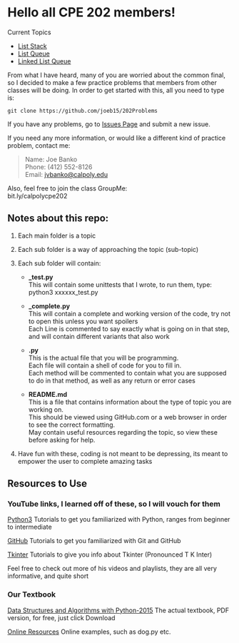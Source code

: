 # Hello all CPE 202 members!

Current Topics
* [List Stack](stacks/list_stack)
* [List Queue](queues/list_queue)
* [Linked List Queue](queues/linked_list_queue)

From what I have heard, many of you are worried about the common final, so I decided to make a few practice problems that members from other classes will be doing.
In order to get started with this, all you need to type is:
```
git clone https://github.com/joeb15/202Problems
```
If you have any problems, go to [Issues Page](https://github.com/joeb15/202Problems/issues) and submit a new issue.

If you need any more information, or would like a different kind of practice problem, contact me:
>Name:  Joe Banko  
>Phone: (412) 552-8126  
>Email: jvbanko@calpoly.edu

Also, feel free to join the class GroupMe:  
bit.ly/calpolycpe202

## Notes about this repo:
1. Each main folder is a topic
2. Each sub folder is a way of approaching the topic (sub-topic)
3. Each sub folder will contain:
    * **_test.py**  
    This will contain some unittests that I wrote, to run them, type:  
    python3 xxxxxx_test.py  

    * **_complete.py**  
    This will contain a complete and working version of the code, try not to open this unless you want spoilers  
    Each Line is commented to say exactly what is going on in that step, and will contain different variants that also work

    * **.py**  
    This is the actual file that you will be programming.  
    Each file will contain a shell of code for you to fill in.  
    Each method will be commented to contain what you are supposed to do in that method, as well as any return or error cases
    
    * **README.md**  
    This is a file that contains information about the type of topic you are working on.  
    This should be viewed using GitHub.com or a web browser in order to see the correct formatting.  
    May contain useful resources regarding the topic, so view these before asking for help.

4. Have fun with these, coding is not meant to be depressing, its meant to empower the user to complete amazing tasks

## Resources to Use

### YouTube links, I learned off of these, so I will vouch for them

[Python3](https://www.youtube.com/playlist?list=PL6gx4Cwl9DGAcbMi1sH6oAMk4JHw91mC_)
Tutorials to get you familiarized with Python, ranges from beginner to intermediate

[GitHub](https://www.youtube.com/playlist?list=PL6gx4Cwl9DGAKWClAD_iKpNC0bGHxGhcx)
Tutorials to get you familiarized with Git and GitHub

[Tkinter](https://www.youtube.com/playlist?list=PL6gx4Cwl9DGBwibXFtPtflztSNPGuIB_d)
Tutorials to give you info about Tkinter (Pronounced T K Inter)

Feel free to check out more of his videos and playlists, they are all very informative, and quite short

### Our Textbook

[Data Structures and Algorithms with Python-2015](http://www.bookmetrix.com/detail/book/28a51ebf-4267-4a8a-a4df-2fe2c9577bfb#downloads)
The actual textbook, PDF version, for free, just click Download

[Online Resources](http://knuth.luther.edu/~leekent/CS2Plus/)
Online examples, such as dog.py etc.
